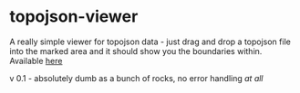 # topojson-viewer

A really simple viewer for topojson data - just drag and drop a topojson file into the marked area and it should show you the boundaries within. Available [here](https://uk-geodata.github.io/topojson-viewer/)

v 0.1 - absolutely dumb as a bunch of rocks, no error handling _at all_

